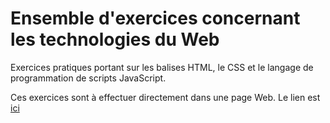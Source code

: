 # Ensemble d'exercices concernant les technologies du Web

Exercices pratiques portant sur les balises HTML, le CSS et le langage de programmation de scripts JavaScript.

Ces exercices sont à effectuer directement dans une page Web. Le lien est [ici](https://bricemetthey.github.io/web-en-premiere-NSI/)
